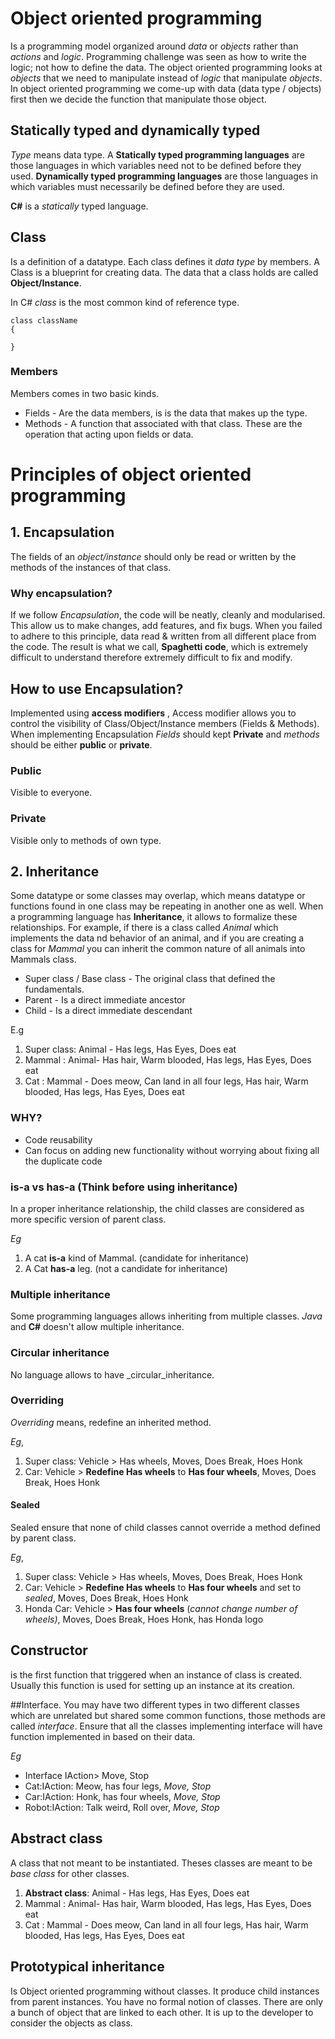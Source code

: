 # Object oriented programming
Is a programming model  organized around _data_ or _objects_ rather than _actions_ and _logic_. Programming challenge was seen as how to write the logic; not how to define the data. The object oriented programming looks at _objects_ that we need to manipulate instead of _logic_ that manipulate _objects_.
In object oriented programming we come-up with data (data type / objects) first then we decide the function that manipulate those object.

## Statically typed and dynamically typed 
_Type_ means data type. A __Statically typed programming languages__ are those languages in which variables need not to be defined before they used. __Dynamically typed programming languages__ are those languages in which variables must necessarily be defined before they are used. 

__C#__ is a _statically_ typed language.

## Class
Is a definition of a datatype. Each class defines it _data type_ by members. A Class is a blueprint for creating data. The data that a class holds are called __Object/Instance__.

In C# _class_ is the most common kind of reference type. 
```charp
class className
{

}
```
### Members
Members comes in two basic kinds.
* Fields - Are the data members, is is the data that makes up the type.
* Methods - A function that associated with that class. These are the operation that acting upon fields or data.

# Principles of object oriented programming
## 1. Encapsulation
The fields of an _object/instance_ should only be read or written by the methods of the instances of that class.
### Why encapsulation?
If we follow _Encapsulation_, the code will be neatly, cleanly and modularised. This allow us to make changes, add features, and fix bugs. When you failed to adhere to this principle, data read & written from all different place from the code. The result is what we call, __Spaghetti code__, which is extremely difficult to understand therefore extremely difficult to fix and modify.
## How to use Encapsulation?
Implemented using __access modifiers__ , Access modifier allows you to control the visibility of Class/Object/Instance members (Fields & Methods). When implementing Encapsulation _Fields_ should kept __Private__ and _methods_ should be either __public__ or __private__.

### Public 
Visible to everyone.
### Private
Visible only to methods of own type.
## 2. Inheritance
Some datatype or some classes may overlap, which means datatype or functions found in one class may be repeating in another one as well. When a programming language has __Inheritance__, it allows to formalize these relationships. For example, if there is a class called _Animal_ which implements the data nd behavior of an animal, and if you are creating a class for _Mammal_ you can inherit the common nature of all animals into Mammals class.
* Super class / Base class - The original class that defined the fundamentals.
* Parent - Is a direct immediate ancestor 
* Child - Is a direct immediate descendant 

E.g
1. Super class: Animal - Has legs, Has Eyes, Does eat
2. Mammal : Animal- Has hair, Warm blooded, Has legs, Has Eyes, Does eat
3. Cat : Mammal   - Does meow, Can land in all four legs, Has hair, Warm blooded, Has legs, Has Eyes, Does eat
### WHY?
* Code reusability
* Can focus on adding new functionality without worrying about fixing all the duplicate code
### is-a vs has-a (Think before using inheritance)
In a proper inheritance relationship, the child classes are considered as more specific version of parent class. 

_Eg_ 
1. A cat __is-a__ kind of Mammal. (candidate for inheritance)
2. A Cat __has-a__ leg. (not a candidate for inheritance)
### Multiple inheritance
Some programming languages allows inheriting from multiple classes. _Java_ and __C#__ doesn't allow multiple inheritance.
### Circular inheritance
No language allows to have _circular_inheritance. 
### Overriding
_Overriding_ means, redefine an inherited method.

_Eg_, 
1. Super class: Vehicle > Has wheels, Moves, Does Break, Hoes Honk
2. Car: Vehicle > __Redefine Has wheels__ to __Has four wheels__, Moves, Does Break, Hoes Honk
#### Sealed
Sealed ensure that none of child classes cannot override a method defined by parent class.

_Eg_, 
1. Super class: Vehicle > Has wheels, Moves, Does Break, Hoes Honk
2. Car: Vehicle > __Redefine Has wheels__ to __Has four wheels__ and set to _sealed_, Moves, Does Break, Hoes Honk
3. Honda Car: Vehicle > __Has four wheels__ (_cannot change number of wheels)_, Moves, Does Break, Hoes Honk, has Honda logo

## Constructor
is the first function that triggered when an instance of class is created. Usually this function is used for setting up an instance at its creation.

##Interface.
You may have two different types in two different classes which are unrelated but shared some common functions, those methods are called _interface_. Ensure that all the classes implementing interface will have function implemented in based on their data.

_Eg_
* Interface IAction> Move, Stop
* Cat:IAction: Meow, has four legs, _Move, Stop_
* Car:IAction: Honk, has four wheels, _Move, Stop_
* Robot:IAction: Talk weird, Roll over, _Move, Stop_

## Abstract class
A class that not meant to be instantiated. Theses classes are meant to be _base class_ for other classes.
1. __Abstract class__: Animal - Has legs, Has Eyes, Does eat
2. Mammal : Animal- Has hair, Warm blooded, Has legs, Has Eyes, Does eat
3. Cat : Mammal   - Does meow, Can land in all four legs, Has hair, Warm blooded, Has legs, Has Eyes, Does eat

## Prototypical inheritance
Is Object oriented programming without classes. It produce child instances from parent instances. You have no formal notion of classes. There are only a bunch of object that are linked to each other. It is up to the developer to consider the objects as class.